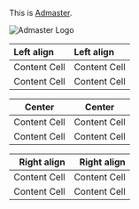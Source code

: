 


This is [Admaster](http://www.admaster.com.cn/zh-cn/).

![Admaster Logo](http://www.admaster.com.cn/static/img/logo.png "Admaster")

|  Left align   |   Left align  |
|:------------- |:------------- |
| Content Cell  | Content Cell  |
| Content Cell  | Content Cell  |

|     Center    |     Center    |
|:-------------:|:-------------:|
| Content Cell  | Content Cell  |
| Content Cell  | Content Cell  |

|  Right align  |  Right align  |
| -------------:| -------------:|
| Content Cell  | Content Cell  |
| Content Cell  | Content Cell  |